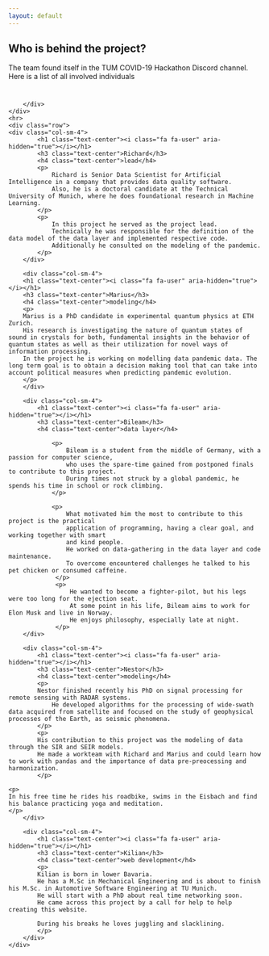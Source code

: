 ```yaml
---
layout: default
---
```


<div class="container">
    <div class="row">
        <div class="col-md-6">
            <h2 class="header-light regular-pad">Who is behind the project?</h2>
            <p class="lead">
                The team found itself in the TUM COVID-19 Hackathon Discord channel. Here is a list of all involved individuals
            </p>
        </div>
        <div class="col-md-6 text-center">
        <h1 class="text-center"><i class="fa fa-address-card" aria-hidden="true"></i></h1>
            
        </div>
    </div>
    <hr>
    <div class="row">
    <div class="col-sm-4">
            <h1 class="text-center"><i class="fa fa-user" aria-hidden="true"></i></h1>
            <h3 class="text-center">Richard</h3>
            <h4 class="text-center">lead</h4>
            <p>
                Richard is Senior Data Scientist for Artificial Intelligence in a company that provides data quality software. 
                Also, he is a doctoral candidate at the Technical University of Munich, where he does foundational research in Machine Learning. 
            </p>
            <p>
                In this project he served as the project lead. 
                Technically he was responsible for the definition of the data model of the data layer and implemented respective code. 
                Additionally he consulted on the modeling of the pandemic. 
            </p>
        </div>
        
        <div class="col-sm-4">
        <h1 class="text-center"><i class="fa fa-user" aria-hidden="true"></i></h1>
        <h3 class="text-center">Marius</h3>
        <h4 class="text-center">modeling</h4>
        <p>
        Marius is a PhD candidate in experimental quantum physics at ETH Zurich.
        His research is investigating the nature of quantum states of sound in crystals for both, fundamental insights in the behavior of quantum states as well as their utilization for novel ways of information processing.
        In the project he is working on modelling data pandemic data. The long term goal is to obtain a decision making tool that can take into account political measures when predicting pandemic evolution.
        </p>
        </div>
        
        <div class="col-sm-4">
            <h1 class="text-center"><i class="fa fa-user" aria-hidden="true"></i></h1>
            <h3 class="text-center">Bileam</h3>
            <h4 class="text-center">data layer</h4>
            
                <p>
                    Bileam is a student from the middle of Germany, with a passion for computer science,
                    who uses the spare-time gained from postponed finals to contribute to this project.
                    During times not struck by a global pandemic, he spends his time in school or rock climbing.
                </p>
    
                <p>
                    What motivated him the most to contribute to this project is the practical
                    application of programming, having a clear goal, and working together with smart
                    and kind people.
                    He worked on data-gathering in the data layer and code maintenance.
                    To overcome encountered challenges he talked to his pet chicken or consumed caffeine.
                 </p>
                 <p>
                     He wanted to become a fighter-pilot, but his legs were too long for the ejection seat.
                     At some point in his life, Bileam aims to work for Elon Musk and live in Norway.
                     He enjoys philosophy, especially late at night.
                 </p>
        </div>
        
        <div class="col-sm-4">
            <h1 class="text-center"><i class="fa fa-user" aria-hidden="true"></i></h1>
            <h3 class="text-center">Nestor</h3>
            <h4 class="text-center">modeling</h4>
            <p>
            Nestor finished recently his PhD on signal processing for remote sensing with RADAR systems.
                He developed algorithms for the processing of wide-swath data acquired from satellite and focused on the study of geophysical processes of the Earth, as seismic phenomena.
            </p>
            <p>
            His contribution to this project was the modeling of data through the SIR and SEIR models.
            He made a workteam with Richard and Marius and could learn how to work with pandas and the importance of data pre-preocessing and harmonization.
            </p>

    <p>
    In his free time he rides his roadbike, swims in the Eisbach and find his balance practicing yoga and meditation.
    </p>
        </div>

        <div class="col-sm-4">
            <h1 class="text-center"><i class="fa fa-user" aria-hidden="true"></i></h1>
            <h3 class="text-center">Kilian</h3>
            <h4 class="text-center">web development</h4>
            <p>
            Kilian is born in lower Bavaria. 
            He has a M.Sc in Mechanical Engineering and is about to finish his M.Sc. in Automotive Software Engineering at TU Munich. 
            He will start with a PhD about real time networking soon. 
            He came across this project by a call for help to help creating this website. 

            During his breaks he loves juggling and slacklining.
            </p>
        </div>
    </div>
</div>
